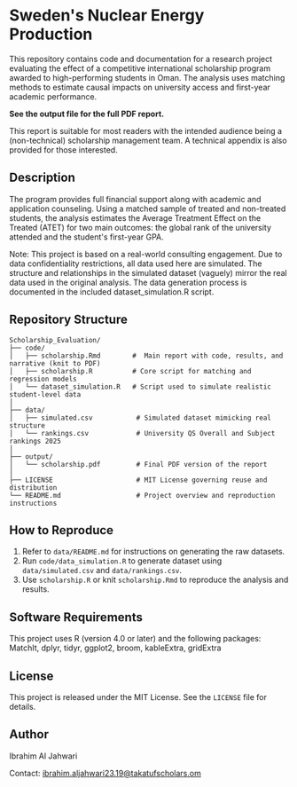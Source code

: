 # Sweden's Nuclear Energy Production

This repository contains code and documentation for a research project evaluating the effect of a competitive international scholarship program awarded to high-performing students in Oman. The analysis uses matching methods to estimate causal impacts on university access and first-year academic performance.

**See the output file for the full PDF report.** 

This report is suitable for most readers with the intended audience being a (non-technical) scholarship management team. A technical appendix is also provided for those interested. 

## Description

The program provides full financial support along with academic and application counseling. Using a matched sample of treated and non-treated students, the analysis estimates the Average Treatment Effect on the Treated (ATET) for two main outcomes: the global rank of the university attended and the student's first-year GPA.

Note: This project is based on a real-world consulting engagement. Due to data confidentiality restrictions, all data used here are simulated. The structure and relationships in the simulated dataset (vaguely) mirror the real data used in the original analysis. The data generation process is documented in the included dataset_simulation.R script.

## Repository Structure
```
Scholarship_Evaluation/
├── code/
│   ├── scholarship.Rmd        #  Main report with code, results, and narrative (knit to PDF)
│   ├── scholarship.R          # Core script for matching and regression models
│   └── dataset_simulation.R   # Script used to simulate realistic student-level data
│
├── data/
│   ├── simulated.csv           # Simulated dataset mimicking real structure
│   └── rankings.csv            # University QS Overall and Subject rankings 2025 
│
├── output/
│   └── scholarship.pdf         # Final PDF version of the report
│
├── LICENSE                     # MIT License governing reuse and distribution
└── README.md                   # Project overview and reproduction instructions
```

## How to Reproduce

1. Refer to `data/README.md` for instructions on generating the raw datasets.
2. Run `code/data_simulation.R` to generate dataset using `data/simulated.csv` and `data/rankings.csv`.
3. Use `scholarship.R` or knit `scholarship.Rmd` to reproduce the analysis and results.

## Software Requirements

This project uses R (version 4.0 or later) and the following packages: MatchIt, dplyr, tidyr, ggplot2, broom, kableExtra, gridExtra

## License

This project is released under the MIT License. See the `LICENSE` file for details.

## Author

Ibrahim Al Jahwari

Contact: ibrahim.aljahwari23.19@takatufscholars.om
